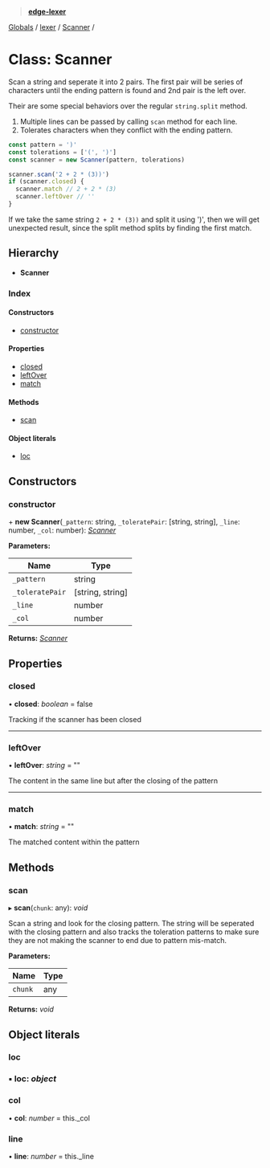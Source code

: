 > **[edge-lexer](../README.md)**

[Globals](../README.md) / [lexer](../modules/lexer.md) / [Scanner](lexer.scanner.md) /

# Class: Scanner

Scan a string and seperate it into 2 pairs. The first pair will be series
of characters until the ending pattern is found and 2nd pair is the
left over.

Their are some special behaviors over the regular `string.split` method.

1. Multiple lines can be passed by calling `scan` method for each line.
2. Tolerates characters when they conflict with the ending pattern.

```js
const pattern = ')'
const tolerations = ['(', ')']
const scanner = new Scanner(pattern, tolerations)

scanner.scan('2 + 2 * (3))')
if (scanner.closed) {
  scanner.match // 2 + 2 * (3)
  scanner.leftOver // ''
}
```

If we take the same string `2 + 2 * (3))` and split it using ')', then we
will get unexpected result, since the split method splits by finding the
first match.

## Hierarchy

* **Scanner**

### Index

#### Constructors

* [constructor](lexer.scanner.md#constructor)

#### Properties

* [closed](lexer.scanner.md#closed)
* [leftOver](lexer.scanner.md#leftover)
* [match](lexer.scanner.md#match)

#### Methods

* [scan](lexer.scanner.md#scan)

#### Object literals

* [loc](lexer.scanner.md#loc)

## Constructors

###  constructor

\+ **new Scanner**(`_pattern`: string, `_toleratePair`: [string, string], `_line`: number, `_col`: number): *[Scanner](lexer.scanner.md)*

**Parameters:**

Name | Type |
------ | ------ |
`_pattern` | string |
`_toleratePair` | [string, string] |
`_line` | number |
`_col` | number |

**Returns:** *[Scanner](lexer.scanner.md)*

## Properties

###  closed

• **closed**: *boolean* = false

Tracking if the scanner has been closed

___

###  leftOver

• **leftOver**: *string* = ""

The content in the same line but after the closing
of the pattern

___

###  match

• **match**: *string* = ""

The matched content within the pattern

## Methods

###  scan

▸ **scan**(`chunk`: any): *void*

Scan a string and look for the closing pattern. The string will
be seperated with the closing pattern and also tracks the
toleration patterns to make sure they are not making the
scanner to end due to pattern mis-match.

**Parameters:**

Name | Type |
------ | ------ |
`chunk` | any |

**Returns:** *void*

## Object literals

###  loc

### ▪ **loc**: *object*

###  col

• **col**: *number* =  this._col

###  line

• **line**: *number* =  this._line